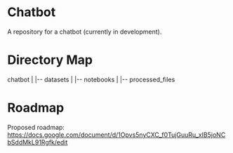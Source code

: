 # Chatbot
 A repository for a chatbot (currently in development).

# Directory Map

 chatbot
    |
    |-- datasets
    |
    |-- notebooks
    |
    |-- processed_files


# Roadmap
 Proposed roadmap: https://docs.google.com/document/d/1Opvs5nyCXC_f0TujGuuRu_xIB5joNCbSddMkL91Rgfk/edit
